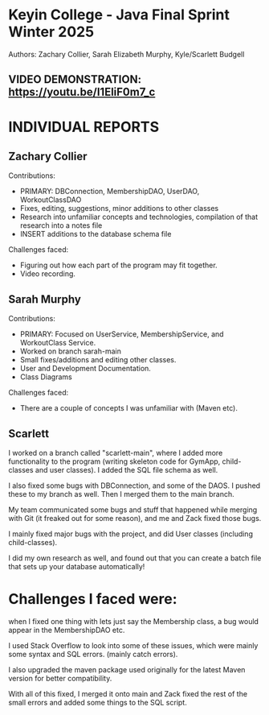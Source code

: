 # Keyin College - Java Final Sprint Winter 2025

Authors: Zachary Collier, Sarah Elizabeth Murphy, Kyle/Scarlett Budgell

## VIDEO DEMONSTRATION: https://youtu.be/I1EliF0m7_c

# INDIVIDUAL REPORTS

## Zachary Collier

Contributions:
- PRIMARY: DBConnection, MembershipDAO, UserDAO, WorkoutClassDAO
- Fixes, editing, suggestions, minor additions to other classes
- Research into unfamiliar concepts and technologies, compilation of that research into a notes file
- INSERT additions to the database schema file

Challenges faced:
- Figuring out how each part of the program may fit together.
- Video recording.

## Sarah Murphy

Contributions: 
- PRIMARY: Focused on UserService, MembershipService, and WorkoutClass Service.
- Worked on branch sarah-main
- Small fixes/additions and editing other classes.
- User and Development Documentation.
- Class Diagrams

Challenges faced: 
- There are a couple of concepts I was unfamiliar with (Maven etc).

## Scarlett

I worked on a branch called "scarlett-main", where I added more functionality to the program (writing skeleton code for GymApp, child-classes and user classes). I added the SQL file schema as well.

I also fixed some bugs with DBConnection, and some of the DAOS. I pushed these to my branch as well. Then I merged them to the main branch.

My team communicated some bugs and stuff that happened while merging with Git (it freaked out for some reason), and me and Zack fixed those bugs.

I mainly fixed major bugs with the project, and did User classes (including child-classes).

I did my own research as well, and found out that you can create a batch file that sets up your database automatically!

# Challenges I faced were:

when I fixed one thing with lets just say the Membership class, a bug would appear in the MembershipDAO etc.

I used Stack Overflow to look into some of these issues, which were mainly some syntax and SQL errors. (mainly catch errors).

I also upgraded the maven package used originally for the latest Maven version for better compatibility.

With all of this fixed, I merged it onto main and Zack fixed the rest of the small errors and added some things to the SQL script.






